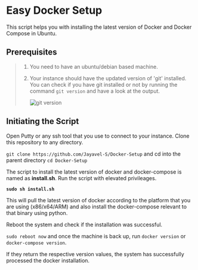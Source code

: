 # Easy Docker Setup
This script helps you with installing the latest version of Docker and Docker Compose in Ubuntu.

## Prerequisites
> 1. You need to have an ubuntu/debian based machine.
> 
> 2. Your instance should have the updated version of 'git' installed. You can check if you have git installed or not by running the command `git version` and have a look at the output.
> 
>       ![git version](https://user-images.githubusercontent.com/101336634/158008355-768918e3-7ced-462f-9a9f-e52e539c875b.png)

## Initiating the Script

Open Putty or any ssh tool that you use to connect to your instance. Clone this repository to any directory.

`git clone https://github.com/Jayavel-S/Docker-Setup` and cd into the parent directory `cd Docker-Setup`

The script to install the latest version of docker and docker-compose is named as **install.sh**. Run the script with elevated privileages.

**`sudo sh install.sh`**

This will pull the latest version of docker according to the platform that you are using (x86/x64/ARM) and also install the docker-compose relevant to that binary using python.

Reboot the system and check if the installation was successful.

`sudo reboot now` and once the machine is back up, run `docker version` or `docker-compose version`.

If they return the respective version values, the system has successfully processed the docker installation.
